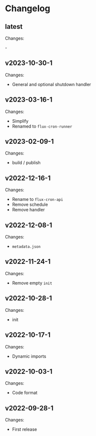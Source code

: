 # Changelog

## latest

Changes:

\-

## v2023-10-30-1

Changes:

- General and optional shutdown handler

## v2023-03-16-1

Changes:

- Simplify
- Renamed to `flux-cron-runner`

## v2023-02-09-1

Changes:

- build / publish

## v2022-12-16-1

Changes:

- Rename to `flux-cron-api`
- Remove schedule
- Remove handler

## v2022-12-08-1

Changes:

- `metadata.json`

## v2022-11-24-1

Changes:

- Remove empty `init`

## v2022-10-28-1

Changes:

- init

## v2022-10-17-1

Changes:

- Dynamic imports

## v2022-10-03-1

Changes:

- Code format

## v2022-09-28-1

Changes:

- First release
